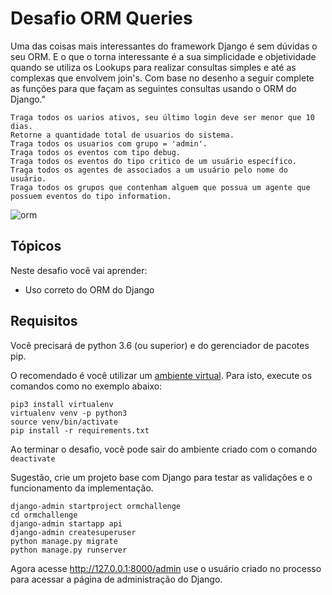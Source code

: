 # Desafio ORM Queries

 Uma das coisas mais interessantes do framework Django é sem dúvidas o seu ORM.
  E o que o torna interessante é a sua simplicidade e objetividade quando se utiliza os
   Lookups para realizar consultas simples e até as complexas que envolvem join's. 
   Com base no desenho a seguir complete as funções para que façam as seguintes consultas usando o ORM do Django."
    
    Traga todos os uarios ativos, seu último login deve ser menor que 10 dias.
    Retorne a quantidade total de usuarios do sistema.
    Traga todos os usuarios com grupo = 'admin'.
    Traga todos os eventos com tipo debug.
    Traga todos os eventos do tipo critico de um usuário específico.
    Traga todos os agentes de associados a um usuário pelo nome do usuário.
    Traga todos os grupos que contenham alguem que possua um agente que possuem eventos do tipo information.


![orm](https://codenation-challenges.s3-us-west-1.amazonaws.com/python-11/challenge.png)
## Tópicos

Neste desafio você vai aprender:

- Uso correto do ORM do Django


## Requisitos

Você precisará de python 3.6 (ou superior) e do gerenciador de pacotes pip.

O recomendado é você utilizar um [ambiente virtual](https://pythonacademy.com.br/blog/python-e-virtualenv-como-programar-em-ambientes-virtuais). Para isto, execute os comandos como no exemplo abaixo:

    pip3 install virtualenv
    virtualenv venv -p python3
    source venv/bin/activate 
    pip install -r requirements.txt

Ao terminar o desafio, você pode sair do ambiente criado com o comando `deactivate`

Sugestão, crie um projeto base com Django para testar as validações e o funcionamento da implementação.

    django-admin startproject ormchallenge
    cd ormchallenge
    django-admin startapp api
    django-admin createsuperuser
    python manage.py migrate
    python manage.py runserver
    
Agora acesse http://127.0.0.1:8000/admin use o usuário criado no processo para acessar a página de administração do Django.
